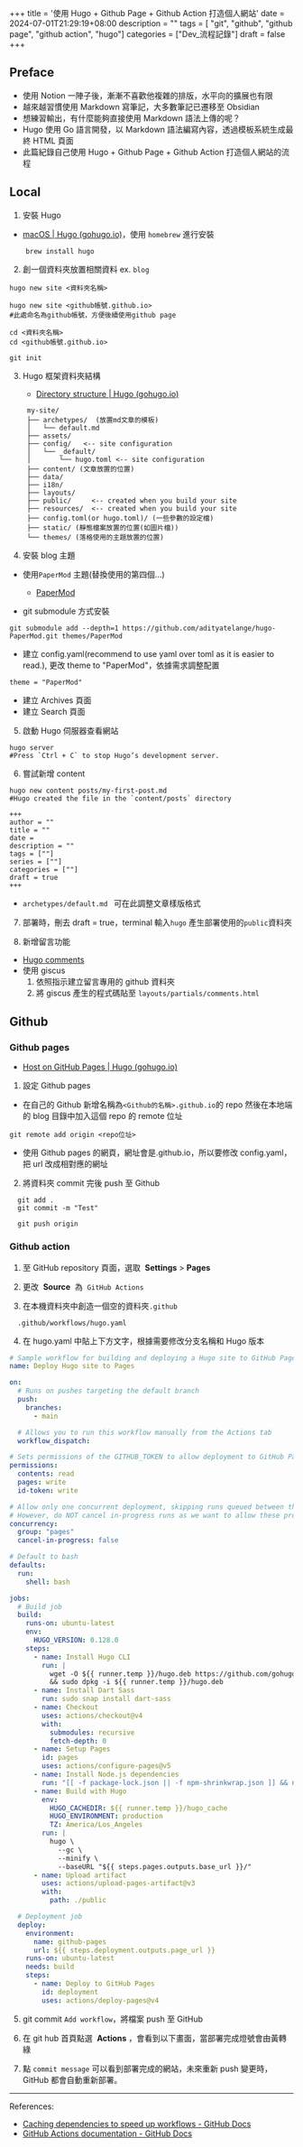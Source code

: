 +++
title = '使用 Hugo + Github Page + Github Action 打造個人網站'
date = 2024-07-01T21:29:19+08:00
description = ""
tags = [
    "git",
    "github",
    "github page",
    "github action",
    "hugo"]
categories = ["Dev_流程記錄"]
draft = false
+++

## Preface

- 使用 Notion 一陣子後，漸漸不喜歡他複雜的排版，水平向的擴展也有限
- 越來越習慣使用 Markdown 寫筆記，大多數筆記已遷移至 Obsidian
- 想練習輸出，有什麼能夠直接使用 Markdown 語法上傳的呢？
- Hugo 使用 Go 語言開發，以 Markdown 語法編寫內容，透過模板系統生成最終 HTML 頁面
- 此篇紀錄自己使用 Hugo + Github Page + Github Action 打造個人網站的流程

## Local

1. 安裝 Hugo

- [macOS | Hugo (gohugo.io)](https://gohugo.io/installation/macos/)，使用 `homebrew` 進行安裝

```shell
    brew install hugo
```

2. 創一個資料夾放置相關資料 ex. `blog`

```shell
hugo new site <資料夾名稱>

hugo new site <github帳號.github.io>
#此處命名為github帳號，方便後續使用github page

cd <資料夾名稱>
cd <github帳號.github.io>

git init
```

3. Hugo 框架資料夾結構

   - [Directory structure | Hugo (gohugo.io)](https://gohugo.io/getting-started/directory-structure/)

   ```
    my-site/
    ├── archetypes/  (放置md文章的模板)
    │   └── default.md
    ├── assets/
    ├── config/   <-- site configuration
    │   └── _default/
    │       └── hugo.toml <-- site configuration
    ├── content/ (文章放置的位置)
    ├── data/
    ├── i18n/
    ├── layouts/
    ├── public/     <-- created when you build your site
    ├── resources/  <-- created when you build your site
    ├── config.toml(or hugo.toml)/ (一些參數的設定檔)
    ├── static/ (靜態檔案放置的位置(如圖片檔))
    └── themes/ (落格使用的主題放置的位置)
   ```

4. 安裝 blog 主題

- 使用`PaperMod` 主題(替換使用的第四個...)

  - [PaperMod](https://themes.gohugo.io/themes/hugo-papermod/)

- git submodule 方式安裝

```shell
git submodule add --depth=1 https://github.com/adityatelange/hugo-PaperMod.git themes/PaperMod
```

- 建立 config.yaml(recommend to use yaml over toml as it is easier to read.), 更改 theme to "PaperMod"，依據需求調整配置

```
theme = "PaperMod"
```

- 建立 Archives 頁面
- 建立 Search 頁面

5. 啟動 Hugo 伺服器查看網站

```shell
hugo server
#Press `Ctrl + C` to stop Hugo’s development server.
```

6. 嘗試新增 content

```shell
hugo new content posts/my-first-post.md
#Hugo created the file in the `content/posts` directory

```

```
+++
author = ""
title = ""
date =
description = ""
tags = [""]
series = [""]
categories = [""]
draft = true
+++

```

- `archetypes/default.md ` 可在此調整文章樣版格式

7. 部署時，刪去 draft = true，terminal 輸入`hugo` 產生部署使用的`public`資料夾

8. 新增留言功能

- [Hugo comments](https://gohugo.io/content-management/comments/)
- 使用 giscus
  1. 依照指示建立留言專用的 github 資料夾
  2. 將 giscus 產生的程式碼貼至 `layouts/partials/comments.html`

## Github

### Github pages

- [Host on GitHub Pages | Hugo (gohugo.io)](https://gohugo.io/hosting-and-deployment/hosting-on-github/)

1.  設定 Github pages

- 在自己的 Github 新增名稱為`<Github的名稱>.github.io`的 repo 然後在本地端的 blog 目錄中加入這個 repo 的 remote 位址

```shell
git remote add origin <repo位址>
```

- 使用 Github pages 的網頁，網址會是.github.io，所以要修改 config.yaml，把 url 改成相對應的網址

2. 將資料夾 commit 完後 push 至 Github

```shell
  git add .
  git commit -m "Test"

  git push origin

```

### Github action

1.  至 GitHub repository 頁面，選取  **Settings** > **Pages**

2.  更改  **Source**  為  `GitHub Actions`

3.  在本機資料夾中創造一個空的資料夾`.github`

```
  .github/workflows/hugo.yaml
```

4. 在 hugo.yaml 中貼上下方文字，根據需要修改分支名稱和 Hugo 版本

```YAML
# Sample workflow for building and deploying a Hugo site to GitHub Pages
name: Deploy Hugo site to Pages

on:
  # Runs on pushes targeting the default branch
  push:
    branches:
      - main

  # Allows you to run this workflow manually from the Actions tab
  workflow_dispatch:

# Sets permissions of the GITHUB_TOKEN to allow deployment to GitHub Pages
permissions:
  contents: read
  pages: write
  id-token: write

# Allow only one concurrent deployment, skipping runs queued between the run in-progress and latest queued.
# However, do NOT cancel in-progress runs as we want to allow these production deployments to complete.
concurrency:
  group: "pages"
  cancel-in-progress: false

# Default to bash
defaults:
  run:
    shell: bash

jobs:
  # Build job
  build:
    runs-on: ubuntu-latest
    env:
      HUGO_VERSION: 0.128.0
    steps:
      - name: Install Hugo CLI
        run: |
          wget -O ${{ runner.temp }}/hugo.deb https://github.com/gohugoio/hugo/releases/download/v${HUGO_VERSION}/hugo_extended_${HUGO_VERSION}_linux-amd64.deb \
          && sudo dpkg -i ${{ runner.temp }}/hugo.deb
      - name: Install Dart Sass
        run: sudo snap install dart-sass
      - name: Checkout
        uses: actions/checkout@v4
        with:
          submodules: recursive
          fetch-depth: 0
      - name: Setup Pages
        id: pages
        uses: actions/configure-pages@v5
      - name: Install Node.js dependencies
        run: "[[ -f package-lock.json || -f npm-shrinkwrap.json ]] && npm ci || true"
      - name: Build with Hugo
        env:
          HUGO_CACHEDIR: ${{ runner.temp }}/hugo_cache
          HUGO_ENVIRONMENT: production
          TZ: America/Los_Angeles
        run: |
          hugo \
            --gc \
            --minify \
            --baseURL "${{ steps.pages.outputs.base_url }}/"
      - name: Upload artifact
        uses: actions/upload-pages-artifact@v3
        with:
          path: ./public

  # Deployment job
  deploy:
    environment:
      name: github-pages
      url: ${{ steps.deployment.outputs.page_url }}
    runs-on: ubuntu-latest
    needs: build
    steps:
      - name: Deploy to GitHub Pages
        id: deployment
        uses: actions/deploy-pages@v4
```

5. git commit `Add workflow`，將檔案 push 至 GitHub

6. 在 git hub 首頁點選  **Actions** ，會看到以下畫面，當部署完成燈號會由黃轉綠

7. 點 `commit message` 可以看到部署完成的網站，未來重新 push 變更時，GitHub 都會自動重新部署。

---

References:

- [Caching dependencies to speed up workflows - GitHub Docs](https://docs.github.com/en/actions/using-workflows/caching-dependencies-to-speed-up-workflows)
- [GitHub Actions documentation - GitHub Docs](https://docs.github.com/en/actions)
